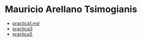 # Mauricio Arellano Tsimogianis

 - [practica1.md](./practica1.md)
 - [practica3](https://github.com/MATMaucio/Repositorio-Clase-3)
 - [practica5](./practica-5.md)
 